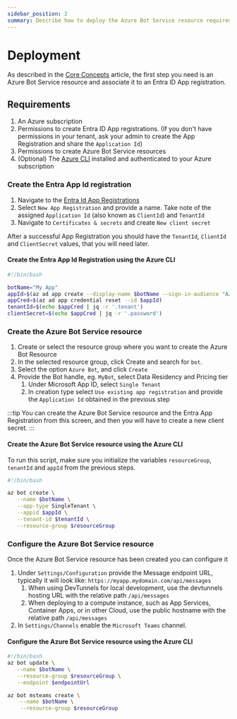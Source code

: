 ```yaml
---
sidebar_position: 2
summary: Describe how to deploy the Azure Bot Service resource required for Teams bot apps
---
```


# Deployment

As described in the [Core Concepts](../core-concepts) article, the first step you need is an Azure Bot Service resource and associate it to an Entra ID App registration.

## Requirements

1. An Azure subscription
2. Permissions to create Entra ID App registrations. (If you don't have permissions in your tenant, ask your admin to create the App Registration and share the `Application Id`)
3. Permissions to create Azure Bot Service resources
4. (Optional) The [Azure CLI](https://aka.ms/azcli) installed and authenticated to your Azure subscription

### Create the Entra App Id registration

1. Navigate to the [Entra Id App Registrations](https://portal.azure.com/#view/Microsoft_AAD_IAM/ActiveDirectoryMenuBlade/~/RegisteredApps)
2. Select `New App Registration` and provide a name. Take note of the assigned `Application Id` (also known as `ClientId`) and `TenantId`
3. Navigate to `Certificates & secrets` and create `New client secret`

After a successful App Registration you should have the `TenantId`, `ClientId` and `ClientSecret` values, that you will need later.

#### Create the Entra App Id Registration using the Azure CLI

```bash
#!/bin/bash

botName="My App"
appId=$(az ad app create --display-name $botName --sign-in-audience "AzureADMyOrg" --query appId -o tsv)
appCred=$(az ad app credential reset --id $appId)
tenantId=$(echo $appCred | jq -r '.tenant')
clientSecret=$(echo $appCred | jq -r '.password')
```

### Create the Azure Bot Service resource

1. Create or select the resource group where you want to create the Azure Bot Resource
2. In the selected resource group, click Create and search for `bot`.
3. Select the option `Azure Bot`, and click `Create`
4. Provide the Bot handle, eg. `MyBot`, select Data Residency and Pricing tier
   1. Under Microsoft App ID, select `Single Tenant`
   2. In creation type select `Use existing app registration` and provide the `Application Id` obtained in the previous step


:::tip
You can create the Azure Bot Service resource and the Entra App Registration from this screen, and then you will have to create a new client secret.
:::

#### Create the Azure Bot Service resource using the Azure CLI

To run this script, make sure you initialize the variables `resourceGroup`, `tenantId` and `appId` from the previous steps.

```bash
#!/bin/bash

az bot create \
   --name $botName \
   --app-type SingleTenant \
   --appid $appId \
   --tenant-id $tenantId \
   --resource-group $resourceGroup
```

### Configure the Azure Bot Service resource

Once the Azure Bot Service resource has been created you can configure it

1. Under `Settings/Configuration` provide the Message endpoint URL, typically it will look like: `https://myapp.mydomain.com/api/messages`
   1. When using DevTunnels for local development, use the devtunnels hosting URL with the relative path `/api/messages`
   2. When deploying to a compute instance, such as App Services, Container Apps, or in other Cloud, use the public hostname with the relative path `/api/messages`
2. In `Settings/Channels` enable the `Microsoft Teams` channel.


#### Configure the Azure Bot Service resource using the Azure CLI

```bash
#!/bin/bash
az bot update \
   --name $botName \
   --resource-group $resourceGroup \
   --endpoint $endpointUrl

az bot msteams create \
    --name $botName \
    --resource-group $resourceGroup 
```